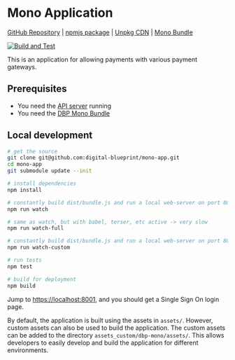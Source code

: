 # Mono Application

[GitHub Repository](https://github.com/digital-blueprint/mono-app) |
[npmjs package](https://www.npmjs.com/package/@digital-blueprint/mono-app) |
[Unpkg CDN](https://unpkg.com/browse/@digital-blueprint/mono-app/) |
[Mono Bundle](https://github.com/digital-blueprint/relay-mono-bundle)

[![Build and Test](https://github.com/digital-blueprint/mono-app/actions/workflows/build-test-publish.yml/badge.svg)](https://github.com/digital-blueprint/mono-app/actions/workflows/build-test-publish.yml)

This is an application for allowing payments with various payment gateways.

## Prerequisites

- You need the [API server](https://gitlab.tugraz.at/dbp/relay/dbp-relay-server-template) running
- You need the [DBP Mono Bundle](https://gitlab.tugraz.at/dbp/dual-delivery/relay-mono-bundle)

## Local development

```bash
# get the source
git clone git@github.com:digital-blueprint/mono-app.git
cd mono-app
git submodule update --init

# install dependencies
npm install

# constantly build dist/bundle.js and run a local web-server on port 8001
npm run watch

# same as watch, but with babel, terser, etc active -> very slow
npm run watch-full

# constantly build dist/bundle.js and run a local web-server on port 8001 using a custom assets directory assets_custom/
npm run watch-custom

# run tests
npm test

# build for deployment
npm build
```

Jump to <https://localhost:8001>, and you should get a Single Sign On login page.

By default, the application is built using the assets in `assets/`. However, custom assets can also be used to build the application. The custom assets can be added to the directory `assets_custom/dbp-mono/assets/`. This allows developers to easily develop and build the application for different environments.
